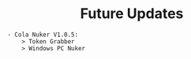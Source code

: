 
<h1 align="center">Future Updates</h1>

```
- Cola Nuker V1.0.5:
    > Token Grabber
    > Windows PC Nuker
```

